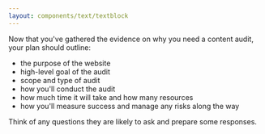```yaml
---
layout: components/text/textblock
---
```


Now that you've gathered the evidence on why you need a content audit, your plan should outline:
- the purpose of the website
- high-level goal of the audit
- scope and type of audit
- how you'll conduct the audit
- how much time it will take and how many resources
- how you'll measure success and manage any risks along the way

Think of any questions they are likely to ask and prepare some responses.
